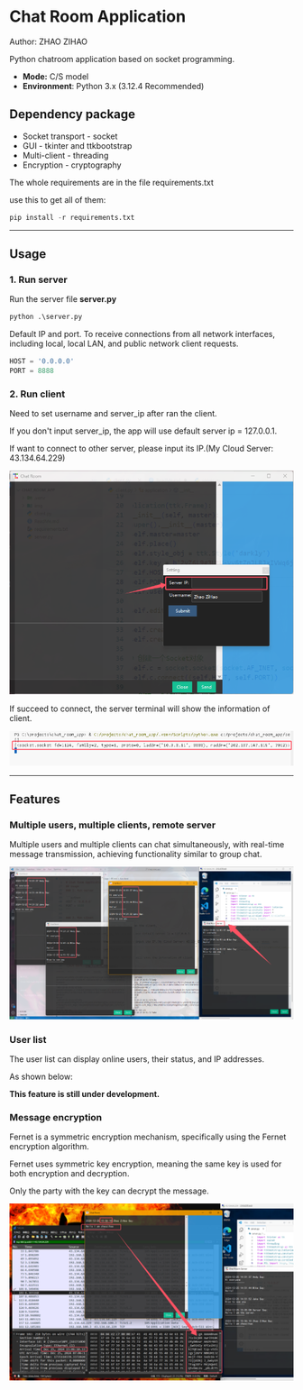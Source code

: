 # Chat Room Application

Author: ZHAO ZIHAO

Python chatroom application based on socket programming.

- **Mode:** C/S model
- **Environment**: Python 3.x (3.12.4 Recommended)

## Dependency package

- Socket transport - socket
- GUI - tkinter and ttkbootstrap
- Multi-client - threading
- Encryption - cryptography

The whole requirements are in the file requirements.txt

use this to get all of them:

```python
pip install -r requirements.txt
```

---

## Usage

### 1. Run server

Run the server file **server.py**

```cmd
python .\server.py
```

Default IP and port. To receive connections from all network interfaces, including local, local LAN, and public network client requests.

```python
HOST = '0.0.0.0'
PORT = 8888
```

### 2. Run client

Need to set username and server_ip after ran the client.

If you don't input server_ip, the app will use default server ip = 127.0.0.1.

If want to connect to other server, please input its IP.(My Cloud Server: 43.134.64.229)

![alt text](img/Client_setting.png)

If succeed to connect, the server terminal will show the information of client.

![alt text](img/client_data.png)

---

## Features

### Multiple users, multiple clients, remote server

Multiple users and multiple clients can chat simultaneously, with real-time message transmission, achieving functionality similar to group chat.

![alt text](img/muti-chat.png)

### User list

The user list can display online users, their status, and IP addresses.

As shown below:

**This feature is still under development.**

### Message encryption

Fernet is a symmetric encryption mechanism, specifically using the Fernet encryption algorithm.

Fernet uses symmetric key encryption, meaning the same key is used for both encryption and decryption. 

Only the party with the key can decrypt the message.

![alt text](img/Encrption.png)